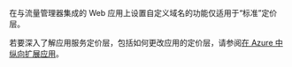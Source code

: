 在与流量管理器集成的 Web 应用上设置自定义域名的功能仅适用于“标准”定价层。  

若要深入了解应用服务定价层，包括如何更改应用的定价层，请参阅[在 Azure 中纵向扩展应用](../articles/app-service/web-sites-scale.md)。

